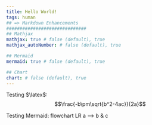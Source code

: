 ```yaml
---
title: Hello World!
tags: human
## => Markdown Enhancements
##############################
## Mathjax
mathjax: true # false (default), true
mathjax_autoNumber: # false (default), true

## Mermaid
mermaid: true # false (default), true

## Chart
chart: # false (default), true
---
```


Testing $\latex$:
$$\frac{-b\pm\sqrt{b^2-4ac}}{2a}$$

Testing Mermaid:
flowchart LR
a --> b & c